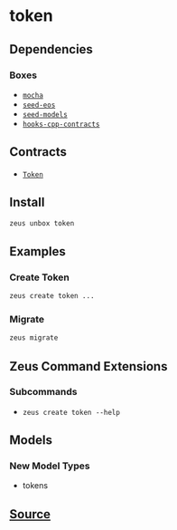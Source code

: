 
token
====================







## Dependencies
### Boxes
* [`mocha`](mocha.md)
* [`seed-eos`](seed-eos.md)
* [`seed-models`](seed-models.md)
* [`hooks-cpp-contracts`](hooks-cpp-contracts.md)



## Contracts
* [`Token`](https://github.com/liquidapps-io/zeus-sdk/tree/master/boxes/groups/eos-framework/token/contracts/eos/Token)
## Install
```bash
zeus unbox token
```
## Examples
### Create Token
```bash
zeus create token ...
```
### Migrate
```bash
zeus migrate
```

## Zeus Command Extensions

### Subcommands
* ```zeus create token --help```

## Models
### New Model Types
* tokens



## [Source](https://github.com/liquidapps-io/zeus-sdk/tree/master/boxes/groups/eos-framework/token)